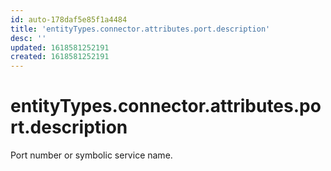```yaml
---
id: auto-178daf5e85f1a4484
title: 'entityTypes.connector.attributes.port.description'
desc: ''
updated: 1618581252191
created: 1618581252191
---
```

# entityTypes.connector.attributes.port.description

Port number or symbolic service name.